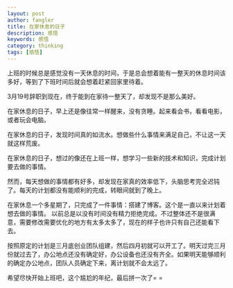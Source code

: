 ```yaml
---
layout: post
author: fangler
title: 在家休息的日子
description: 感悟
keywords: 感悟
category: thinking
tags: [感悟]
---
```


上班的时候总是感觉没有一天休息的时间，于是总会想着能有一整天的休息时间该多好，等到了下班时间后就会想着赶紧回家里待着。

3月19号辞职到现在，终于能到在家待一整天了，却发现不是那么美好。

在家休息的日子，早上还是像往常一样醒来，没有贪睡。起来看会书，看看电影，或者玩会电脑。

在家休息的日子，发现时间真的如流水。想做些什么事情来满足自己，不让这一天就这样荒废。

在家休息的日子，想过的像还在上班一样，想学习一些新的技术和知识，完成计划要去做的事情。

然而，每天想做的事情都有好多，却发现在家真的效率低下，头脑思考完全迟钝了。每天的计划都没有能顺利的完成，转眼间就到了晚上。

在家休息一个多星期了，只完成了一件事情：搭建了博客。这个是一直以来计划着想去做的事情。
以前总是以没有时间没有精力拒绝完成。不过整体还不是很满意，需要修改需要优化的地方有太多太多了，现在的样子也许只有自己还能看下去。

按照原定的计划是三月底创业团队组建，然后四月初就可以开工了。明天过完三月份就过去了，办公地点还没有确定好，办公设备也还没有齐全。如果明天能够顺利的确定办公地点，团队人员确定下来，离计划就不会太远了。

希望尽快开始上班吧，这个尴尬的年纪，最后拼一次了= =



